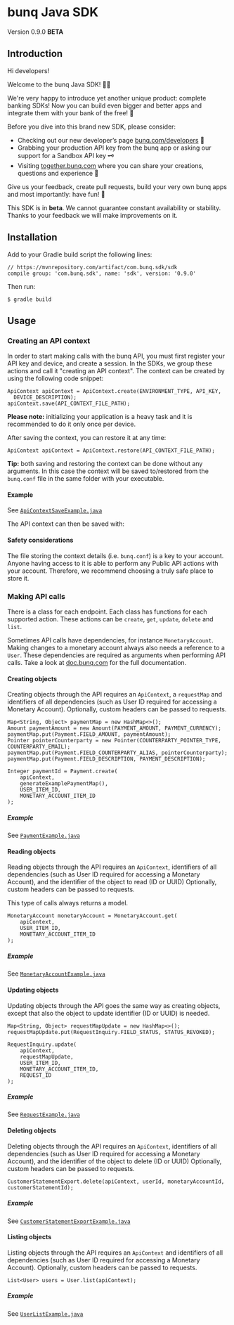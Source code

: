 # bunq Java SDK
Version 0.9.0 **BETA**

## Introduction
Hi developers!

Welcome to the bunq Java SDK! 👨‍💻

We're very happy to introduce yet another unique product: complete banking SDKs! 
Now you can build even bigger and better apps and integrate them with your bank of the free! 🌈

Before you dive into this brand new SDK, please consider:
- Checking out our new developer’s page [bunq.com/developers](https://bunq.com/developers) 🙌  
- Grabbing your production API key from the bunq app or asking our support for a Sandbox API key 🗝
- Visiting [together.bunq.com](https://together.bunq.com) where you can share your creations,
questions and experience 🎤

Give us your feedback, create pull requests, build your very own bunq apps and most importantly:
have fun! 💪

This SDK is in **beta**. We cannot guarantee constant availability or stability. 
Thanks to your feedback we will make improvements on it.

## Installation
Add to your Gradle build script the following lines: 
```Gradle
// https://mvnrepository.com/artifact/com.bunq.sdk/sdk
compile group: 'com.bunq.sdk', name: 'sdk', version: '0.9.0'
```

Then run:
```shell
$ gradle build
```

## Usage

### Creating an API context
In order to start making calls with the bunq API, you must first register your API key and device,
and create a session. In the SDKs, we group these actions and call it "creating an API context". The
context can be created by using the following code snippet:

```
ApiContext apiContext = ApiContext.create(ENVIRONMENT_TYPE, API_KEY,
  DEVICE_DESCRIPTION);
apiContext.save(API_CONTEXT_FILE_PATH);
```

**Please note:** initializing your application is a heavy task and it is recommended to do it only once per device.  

After saving the context, you can restore it at any time:

```
ApiContext apiContext = ApiContext.restore(API_CONTEXT_FILE_PATH);
```

**Tip:** both saving and restoring the context can be done without any arguments. In this case the context will be saved
to/restored from the `bunq.conf` file in the same folder with your executable.

#### Example
See [`ApiContextSaveExample.java`](./src/main/java/com/bunq/sdk/example/ApiContextSaveExample.java)

The API context can then be saved with:

#### Safety considerations
The file storing the context details (i.e. `bunq.conf`) is a key to your account. Anyone having
access to it is able to perform any Public API actions with your account. Therefore, we recommend
choosing a truly safe place to store it.

### Making API calls
There is a class for each endpoint. Each class has functions for each supported action. These
actions can be `create`, `get`, `update`, `delete` and `list`.

Sometimes API calls have dependencies, for instance `MonetaryAccount`. Making changes to a monetary
account always also needs a reference to a `User`. These dependencies are required as arguments when
performing API calls. Take a look at [doc.bunq.com](https://doc.bunq.com) for the full
documentation.

#### Creating objects
Creating objects through the API requires an `ApiContext`, a `requestMap` and identifiers of all
dependencies (such as User ID required for accessing a Monetary Account). Optionally, custom headers
can be passed to requests.


```
Map<String, Object> paymentMap = new HashMap<>();
Amount paymentAmount = new Amount(PAYMENT_AMOUNT, PAYMENT_CURRENCY);
paymentMap.put(Payment.FIELD_AMOUNT, paymentAmount);
Pointer pointerCounterparty = new Pointer(COUNTERPARTY_POINTER_TYPE, COUNTERPARTY_EMAIL);
paymentMap.put(Payment.FIELD_COUNTERPARTY_ALIAS, pointerCounterparty);
paymentMap.put(Payment.FIELD_DESCRIPTION, PAYMENT_DESCRIPTION);

Integer paymentId = Payment.create(
    apiContext,
    generateExamplePaymentMap(),
    USER_ITEM_ID,
    MONETARY_ACCOUNT_ITEM_ID
);
```

##### Example
See [`PaymentExample.java`](./src/main/java/com/bunq/sdk/example/PaymentExample.java)

#### Reading objects
Reading objects through the API requires an `ApiContext`, identifiers of all dependencies (such as
User ID required for accessing a Monetary Account), and the identifier of the object to read (ID or
UUID) Optionally, custom headers can be passed to requests.

This type of calls always returns a model.

```
MonetaryAccount monetaryAccount = MonetaryAccount.get(
    apiContext,
    USER_ITEM_ID,
    MONETARY_ACCOUNT_ITEM_ID
);
```

##### Example
See [`MonetaryAccountExample.java`](./src/main/java/com/bunq/sdk/example/MonetaryAccountExample.java)

#### Updating objects
Updating objects through the API goes the same way as creating objects, except that also the object to update identifier 
(ID or UUID) is needed.

```
Map<String, Object> requestMapUpdate = new HashMap<>();
requestMapUpdate.put(RequestInquiry.FIELD_STATUS, STATUS_REVOKED);

RequestInquiry.update(
    apiContext,
    requestMapUpdate,
    USER_ITEM_ID,
    MONETARY_ACCOUNT_ITEM_ID,
    REQUEST_ID
);
```

##### Example
See [`RequestExample.java`](./src/main/java/com/bunq/sdk/example/RequestExample.java)

#### Deleting objects
Deleting objects through the API requires an `ApiContext`, identifiers of all dependencies (such as User ID required for
accessing a Monetary Account), and the identifier of the object to delete (ID or UUID) Optionally, custom headers can be
passed to requests.

```
CustomerStatementExport.delete(apiContext, userId, monetaryAccountId, customerStatementId);
```

##### Example
See [`CustomerStatementExportExample.java`](./src/main/java/com/bunq/sdk/example/CustomerStatementExportExample.java)

#### Listing objects
Listing objects through the API requires an `ApiContext` and identifiers of all dependencies (such as User ID required
for accessing a Monetary Account). Optionally, custom headers can be passed to requests.

```
List<User> users = User.list(apiContext);
```

##### Example
See [`UserListExample.java`](./src/main/java/com/bunq/sdk/example/UserListExample.java)
